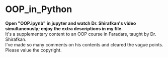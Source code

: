 # OOP_in_Python
<b>Open "OOP.ipynb" in jupyter and watch Dr. Shirafkan's video simultaneously; enjoy the extra descriptions in my file.</b><br>
It's a supplementary content to an OOP course in Faradars, taught by Dr. Shirafkan.<br>
I've made so many comments on his contents and cleared the vague points.<br>
Please value the copyright.<br>

